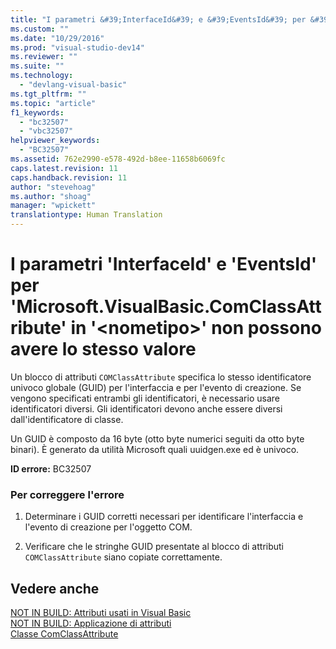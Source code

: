 ```yaml
---
title: "I parametri &#39;InterfaceId&#39; e &#39;EventsId&#39; per &#39;Microsoft.VisualBasic.ComClassAttribute&#39; in &#39;&lt;nometipo&gt;&#39; non possono avere lo stesso valore | Microsoft Docs"
ms.custom: ""
ms.date: "10/29/2016"
ms.prod: "visual-studio-dev14"
ms.reviewer: ""
ms.suite: ""
ms.technology: 
  - "devlang-visual-basic"
ms.tgt_pltfrm: ""
ms.topic: "article"
f1_keywords: 
  - "bc32507"
  - "vbc32507"
helpviewer_keywords: 
  - "BC32507"
ms.assetid: 762e2990-e578-492d-b8ee-11658b6069fc
caps.latest.revision: 11
caps.handback.revision: 11
author: "stevehoag"
ms.author: "shoag"
manager: "wpickett"
translationtype: Human Translation
---
```

# I parametri &#39;InterfaceId&#39; e &#39;EventsId&#39; per &#39;Microsoft.VisualBasic.ComClassAttribute&#39; in &#39;&lt;nometipo&gt;&#39; non possono avere lo stesso valore
Un blocco di attributi `COMClassAttribute` specifica lo stesso identificatore univoco globale \(GUID\) per l'interfaccia e per l'evento di creazione. Se vengono specificati entrambi gli identificatori, è necessario usare identificatori diversi. Gli identificatori devono anche essere diversi dall'identificatore di classe.  
  
 Un GUID è composto da 16 byte \(otto byte numerici seguiti da otto byte binari\). È generato da utilità Microsoft quali uuidgen.exe ed è univoco.  
  
 **ID errore:** BC32507  
  
### Per correggere l'errore  
  
1.  Determinare i GUID corretti necessari per identificare l'interfaccia e l'evento di creazione per l'oggetto COM.  
  
2.  Verificare che le stringhe GUID presentate al blocco di attributi `COMClassAttribute` siano copiate correttamente.  
  
## Vedere anche  
 [NOT IN BUILD: Attributi usati in Visual Basic](http://msdn.microsoft.com/it-it/22231318-8a40-49af-9245-e0aab723563b)   
 [NOT IN BUILD: Applicazione di attributi](http://msdn.microsoft.com/it-it/2b1703ed-4437-49b3-bc0b-568094324f47)   
 [Classe ComClassAttribute](http://msdn.microsoft.com/it-it/5c2f0835-9210-47dc-bc59-5c1769953574)